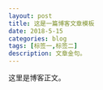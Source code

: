 ```yaml
---
layout: post
title: 这是一篇博客文章模板
date: 2018-5-15
categories: blog
tags: [标签一,标签二]
description: 文章金句。
---
```


这里是博客正文。












